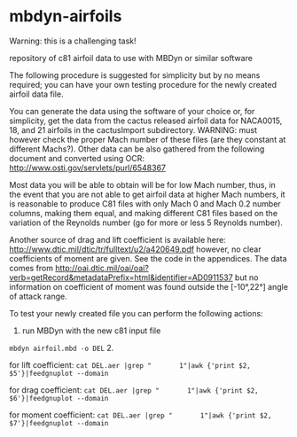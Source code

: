 # mbdyn-airfoils
Warning: this is a challenging task!

repository of c81 airfoil data to use with MBDyn or similar software

The following procedure is suggested for simplicity but by no means required; you can have your own testing procedure for the newly created airfoil data file.

You can generate the data using the software of your choice or, for simplicity, get the data from the cactus released airfoil data for NACA0015, 18, and 21 airfoils in the cactusImport subdirectory. WARNING: must however check the proper Mach number of these files (are they constant at different Machs?). Other data can be also gathered from the following document and converted using OCR: http://www.osti.gov/servlets/purl/6548367

Most data you will be able to obtain will be for low Mach number, thus, in the event that you are not able to get airfoil data at higher Mach numbers, it is reasonable to produce C81 files with only Mach 0 and Mach 0.2 number columns, making them equal, and making different C81 files based on the variation of the Reynolds number (go for more or less 5 Reynolds number).

Another source of drag and lift coefficient is available here: http://www.dtic.mil/dtic/tr/fulltext/u2/a420649.pdf however, no clear coefficients of moment are given. See the code in the appendices. The data comes from http://oai.dtic.mil/oai/oai?verb=getRecord&metadataPrefix=html&identifier=AD0911537 but no information on coefficient of moment was found outside the [-10°,22°] angle of attack range.

To test your newly created file you can perform the following actions:

1. run MBDyn with the new c81 input file

  `mbdyn airfoil.mbd -o DEL`
2.  

  for lift coefficient:  `cat DEL.aer |grep "       1"|awk {'print $2, $5'}|feedgnuplot --domain`
  
  for drag coefficient:  `cat DEL.aer |grep "       1"|awk {'print $2, $6'}|feedgnuplot --domain`
  
  for moment coefficient:  `cat DEL.aer |grep "       1"|awk {'print $2, $7'}|feedgnuplot --domain`
